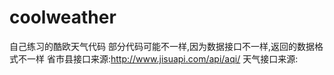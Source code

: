 # coolweather
自己练习的酷欧天气代码
部分代码可能不一样,因为数据接口不一样,返回的数据格式不一样
省市县接口来源:http://www.jisuapi.com/api/aqi/
天气接口来源:


